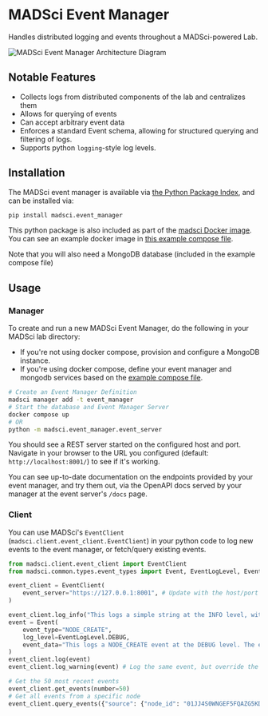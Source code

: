 # MADSci Event Manager

Handles distributed logging and events throughout a MADSci-powered Lab.

![MADSci Event Manager Architecture Diagram](./assets/event_manager.drawio.svg)

## Notable Features

- Collects logs from distributed components of the lab and centralizes them
- Allows for querying of events
- Can accept arbitrary event data
- Enforces a standard Event schema, allowing for structured querying and filtering of logs.
- Supports python `logging`-style log levels.

## Installation

The MADSci event manager is available via [the Python Package Index](https://pypi.org/project/madsci.event_manager/), and can be installed via:

```bash
pip install madsci.event_manager
```

This python package is also included as part of the [madsci Docker image](https://github.com/orgs/AD-SDL/packages/container/package/madsci). You can see an example docker image in [this example compose file](./event_manager.compose.yaml).

Note that you will also need a MongoDB database (included in the example compose file)

## Usage

### Manager

To create and run a new MADSci Event Manager, do the following in your MADSci lab directory:

- If you're not using docker compose, provision and configure a MongoDB instance.
- If you're using docker compose, define your event manager and mongodb services based on the [example compose file](./event_manager.compose.yaml).


```bash
# Create an Event Manager Definition
madsci manager add -t event_manager
# Start the database and Event Manager Server
docker compose up
# OR
python -m madsci.event_manager.event_server
```

You should see a REST server started on the configured host and port. Navigate in your browser to the URL you configured (default: `http://localhost:8001/`) to see if it's working.

You can see up-to-date documentation on the endpoints provided by your event manager, and try them out, via the OpenAPI docs served by your manager at the event server's `/docs` page.

### Client

You can use MADSci's `EventClient` (`madsci.client.event_client.EventClient`) in your python code to log new events to the event manager, or fetch/query existing events.

```python
from madsci.client.event_client import EventClient
from madsci.common.types.event_types import Event, EventLogLevel, EventType

event_client = EventClient(
    event_server="https://127.0.0.1:8001", # Update with the host/port you configured for your EventManager server
)

event_client.log_info("This logs a simple string at the INFO level, with event_type LOG_INFO")
event = Event(
    event_type="NODE_CREATE",
    log_level=EventLogLevel.DEBUG,
    event_data="This logs a NODE_CREATE event at the DEBUG level. The event_data field should contain relevant data about the event (in this case, something like the NodeDefinition, for instance)"
)
event_client.log(event)
event_client.log_warning(event) # Log the same event, but override the log level.

# Get the 50 most recent events
event_client.get_events(number=50)
# Get all events from a specific node
event_client.query_events({"source": {"node_id": "01JJ4S0WNGEF5FQAZG5KDGJRBV"}})
```
